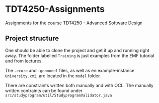 # TDT4250-Assignments
Assignments for the course TDT4250 - Advanced Software Design

## Project structure 
One should be able to clone the project and get it up and running right away. The folder labelled `Training` is just examples from the EMF tutorial and from lectures. 

The `.ecore` and `.genmodel` files, as well as en example-instance `University.xmi`, are located in the `model` folder.

There are constraints written both manually and with OCL. The manually written contraints can be found under `src/studyprogram/util/StudyprogramValidator.java`

